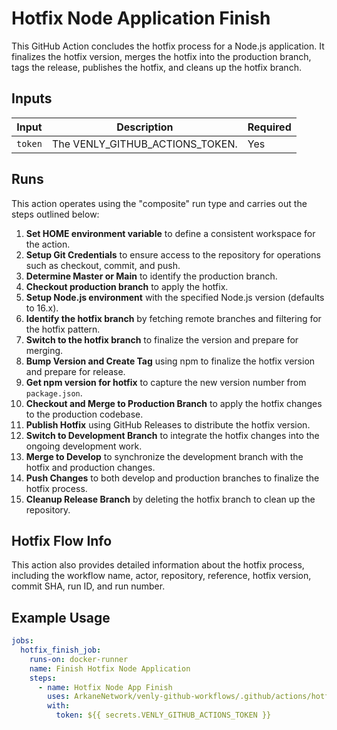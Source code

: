 # Hotfix Node Application Finish

This GitHub Action concludes the hotfix process for a Node.js application. It finalizes the hotfix version, merges the hotfix into the production branch, tags the release, publishes the hotfix, and cleans up the hotfix branch.

## Inputs

| Input  | Description                      | Required |
|--------|----------------------------------|----------|
| `token`| The VENLY_GITHUB_ACTIONS_TOKEN.  | Yes      |

## Runs

This action operates using the "composite" run type and carries out the steps outlined below:

1. **Set HOME environment variable** to define a consistent workspace for the action.
2. **Setup Git Credentials** to ensure access to the repository for operations such as checkout, commit, and push.
3. **Determine Master or Main** to identify the production branch.
4. **Checkout production branch** to apply the hotfix.
5. **Setup Node.js environment** with the specified Node.js version (defaults to 16.x).
6. **Identify the hotfix branch** by fetching remote branches and filtering for the hotfix pattern.
7. **Switch to the hotfix branch** to finalize the version and prepare for merging.
8. **Bump Version and Create Tag** using npm to finalize the hotfix version and prepare for release.
9. **Get npm version for hotfix** to capture the new version number from `package.json`.
10. **Checkout and Merge to Production Branch** to apply the hotfix changes to the production codebase.
11. **Publish Hotfix** using GitHub Releases to distribute the hotfix version.
12. **Switch to Development Branch** to integrate the hotfix changes into the ongoing development work.
13. **Merge to Develop** to synchronize the development branch with the hotfix and production changes.
14. **Push Changes** to both develop and production branches to finalize the hotfix process.
15. **Cleanup Release Branch** by deleting the hotfix branch to clean up the repository.

## Hotfix Flow Info

This action also provides detailed information about the hotfix process, including the workflow name, actor, repository, reference, hotfix version, commit SHA, run ID, and run number.

## Example Usage

```yaml
jobs:
  hotfix_finish_job:
    runs-on: docker-runner
    name: Finish Hotfix Node Application
    steps:
      - name: Hotfix Node App Finish
        uses: ArkaneNetwork/venly-github-workflows/.github/actions/hotfix_java_start@main
        with:
          token: ${{ secrets.VENLY_GITHUB_ACTIONS_TOKEN }}
```
